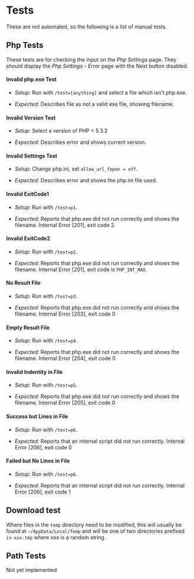 # Tests

These are not automated, so the following is a list of manual tests.

## Php Tests

These tests are for checking the input on the *Php Settings* page. They should display the *Php Settings - Error* page with the Next button disabled.

#### Invalid php.exe Test
* *Setup:* Run with `/test=[anything]` and select a file which isn't php.exe.

* *Expected:* Describes file as not a valid exe file, showing filename.



#### Invalid Version Test
* *Setup:* Select a version of PHP < 5.3.2

* *Expected:* Describes error and shows current version.


#### Invalid Settings Test
* *Setup:* Change php.ini, set `allow_url_fopen = off`.

* *Expected:* Describes error and shows the php.ini file used.


#### Invalid ExitCode1
* *Setup:* Run with `/test=p1`.

* *Expected:* Reports that php.exe did not run correctly and shows the filename. Internal Error [201], exit code 2.


#### Invalid ExitCode2
* *Setup:* Run with `/test=p2`.

* *Expected:* Reports that php.exe did not run correctly and shows the filename. Internal Error [201], exit code is `PHP_INT_MAX`.


#### No Result File
* *Setup:* Run with `/test=p3`.

* *Expected:* Reports that php.exe did not run correctly and shows the filename. Internal Error [203], exit code 0


#### Empty Result File
* *Setup:* Run with `/test=p4`.

* *Expected:* Reports that php.exe did not run correctly and shows the filename. Internal Error [204], exit code 0


#### Invalid Indentity in File
* *Setup:* Run with `/test=p5`.

* *Expected:* Reports that php.exe did not run correctly and shows the filename. Internal Error [205], exit code 0


#### Success but Lines in File
* *Setup:* Run with `/test=p6`.

* *Expected:* Reports that an internal script did not run correctly. Internal Error [206], exit code 0


#### Failed but No Lines in File
* *Setup:* Run with `/test=p6`.

* *Expected:* Reports that an internal script did not run correctly. Internal Error [206], exit code 1


## Download test
Where files in the `temp` directory need to be modified, this will usually be found at `~/AppData/Local/Temp` and will be one of two directories prefixed `is-xxx.tmp` where *xxx* is a random string.

## Path Tests

Not yet implemented

